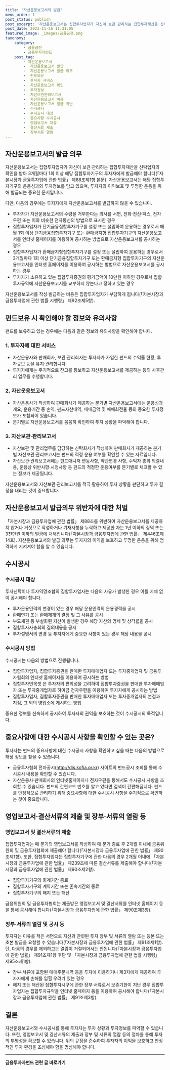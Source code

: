 ```yaml
---
title: '자산운용보고서의 발급'
menu_order: 1
post_status: publish
post_excerpt: '자산운용보고서는 집합투자업자가 자신이 보관 관리하는 집합투자재산을 신탁업자의 확인을 받아 3개월마다 1회 이상 해당 집합투자기구의 투자자에게 발급해야 합니다  자본시장과 금융투자업에 관한 법률  제88조제1항 본문 . 자산운용보고서는 해당 집합투자기구의 운용성과와 투자정보를 담고 있으며, 투자자의 이익보호 및 투명한 운용을 위해 발급되는 중요한 문서입니다.'
post_date: 2023-11-26 11:31:05
featured_image: _images/금융금전.png
taxonomy:
    category:
        - 금융금전
        - 금융투자자펀드
    post_tag:
        - 자산운용보고서
        -  자산운용보고서 발급
        -  자산운용보고서 발급 의무
        -  펀드보유
        -  투자자 서비스
        -  자산운용보고서 확인
        -  투자정보
        -  자산보관관리보고서
        -  자산운용보고서 비용
        -  자산운용보고서 발급 위반
        -  수시공시
        -  수시공시 대상
        -  중요사항 수시공시
        -  영업보고서 제출
        -  결산서류 제출
        -  장부서류 열람
---
```



## 자산운용보고서의 발급 의무

자산운용보고서는 집합투자업자가 자신이 보관·관리하는 집합투자재산을 신탁업자의 확인을 받아 3개월마다 1회 이상 해당 집합투자기구의 투자자에게 발급해야 합니다(「자본시장과 금융투자업에 관한 법률」 제88조제1항 본문). 자산운용보고서는 해당 집합투자기구의 운용성과와 투자정보를 담고 있으며, 투자자의 이익보호 및 투명한 운용을 위해 발급되는 중요한 문서입니다.

다만, 다음의 경우에는 투자자에게 자산운용보고서를 발급하지 않을 수 있습니다.
- 투자자가 자산운용보고서의 수령을 거부한다는 의사를 서면, 전화·전신·팩스, 전자우편 또는 이와 비슷한 전자통신의 방법으로 표시한 경우
- 집합투자업자가 단기금융집합투자기구를 설정 또는 설립하여 운용하는 경우로서 매월 1회 이상 단기금융집합투자기구 또는 환매금지형 집합투자기구의 자산운용보고서를 인터넷 홈페이지를 이용하여 공시하는 방법으로 자산운용보고서를 공시하는 경우
- 집합투자업자가 환매금지형집합투자기구를 설정 또는 설립하여 운용하는 경우로서 3개월마다 1회 이상 단기금융집합투자기구 또는 환매금지형 집합투자기구의 자산운용보고서를 인터넷 홈페이지를 이용하여 공시하는 방법으로 자산운용보고서를 공시하는 경우
- 투자자가 소유하고 있는 집합투자증권의 평가금액이 10만원 이하인 경우로서 집합투자규약에 자산운용보고서를 교부하지 않는다고 정하고 있는 경우

자산운용보고서를 작성·발급하는 비용은 집합투자업자가 부담하게 됩니다(「자본시장과 금융투자업에 관한 법률 시행령」 제92조제5항).

## 펀드보유 시 확인해야 할 정보와 유의사항

펀드를 보유하고 있는 경우에는 다음과 같은 정보와 유의사항을 확인해야 합니다.

### 1. 투자자에 대한 서비스
- 자산운용사와 판매회사, 보관·관리회사는 투자자가 가입한 펀드의 수익률 현황, 투자규모 등을 유지·관리합니다.
- 투자자에게는 주기적으로 잔고를 통보하고 자산운용보고서를 제공하는 등의 사후관리 업무를 수행합니다.

### 2. 자산운용보고서
- 자산운용사가 작성하여 판매회사가 제공하는 분기별 자산운용보고서에는 운용성과 개요, 운용기간 중 손익, 펀드자산내역, 매매금액 및 매매회전율 등의 중요한 투자정보가 포함되어 있습니다.
- 분기별로 자산운용보고서를 꼼꼼히 확인하여 투자 상황을 파악해야 합니다.

### 3. 자산보관·관리보고서
- 자산보관 및 관리업무를 담당하는 신탁회사가 작성하여 판매회사가 제공하는 분기별 자산보관·관리보고서는 펀드의 적정 운용 여부를 확인할 수 있는 자료입니다.
- 자산보관·관리보고서에는 펀드매니저 변동사항, 약관변경 사항, 수익자 총회 의결내용, 운용상 위반사항·시정사항 등 펀드의 적정한 운용여부를 분기별로 체크할 수 있는 정보가 제공됩니다.

자산운용보고서와 자산보관·관리보고서를 적극 활용하여 투자 상황을 판단하고 투자 결정을 내리는 것이 중요합니다.

## 자산운용보고서 발급의무 위반자에 대한 처벌

「자본시장과 금융투자업에 관한 법률」 제88조를 위반하여 자산운용보고서를 제공하지 않거나 거짓으로 작성하거나 기재사항을 누락하고 제공한 자는 1년 이하의 징역 또는 3천만원 이하의 벌금에 처해집니다(「자본시장과 금융투자업에 관한 법률」 제446조제14호).
자산운용보고서의 발급 의무는 투자자의 이익을 보호하고 투명한 운용을 위해 엄격하게 지켜져야 함을 알 수 있습니다.

## 수시공시

### 수시공시 대상

투자신탁이나 투자익명조합의 집합투자업자는 다음의 사유가 발생한 경우 이를 지체 없이 공시해야 합니다.
- 투자운용인력의 변경이 있는 경우 해당 운용인력의 운용경력을 공시
- 환매연기 또는 환매재개의 결정 및 그 사유를 공시
- 부도채권 등 부실화된 자산이 발생한 경우 해당 자산의 명세 및 상각률을 공시
- 집합투자자총회의 결의내용을 공시
- 투자설명서의 변경 등 투자자에게 중요한 사항이 있는 경우 해당 내용을 공시

### 수시공시 방법

수시공시는 다음의 방법으로 진행됩니다.
- 집합투자업자, 집합투자증권을 판매한 투자매매업자 또는 투자중개업자 및 금융투자협회의 인터넷 홈페이지를 이용하여 공시하는 방법
- 집합투자면목셋 은 투자자의 편의성을 고려하여 집합투자증권을 판매한 투자매매업자 또는 투자중개업자로 하여금 전자우편을 이용하여 투자자에게 공시하는 방법
- 집합투자업자, 집합투자증권을 판매한 투자매매업자 또는 투자중개업자의 본점과 지점, 그 외의 영업소에 게시하는 방법

중요한 정보를 신속하게 공시하여 투자자의 권익을 보호하는 것이 수시공시의 목적입니다.

## 중요사항에 대한 수시공시 사항을 확인할 수 있는 곳은?

투자자는 펀드의 중요사항에 대한 수시공시 사항을 확인하고 싶을 때는 다음의 방법으로 해당 정보를 찾을 수 있습니다.
- 금융투자협회 전자공시(http://dis.kofia.or.kr) 사이트의 펀드공시 조회를 통해 수시공시 내용을 확인할 수 있습니다.
- 자산운용사·판매회사의 인터넷홈페이지나 전자우편을 통해서도 수시공시 사항을 조회할 수 있습니다.
펀드의 간편코드 번호를 알고 있다면 검색이 간편해집니다.
펀드를 안정적으로 관리하기 위해 중요사항에 대한 수시공시 사항을 주기적으로 확인하는 것이 중요합니다.

## 영업보고서·결산서류의 제출 및 장부·서류의 열람 등

### 영업보고서 및 결산서류의 제출

집합투자업자는 매 분기의 영업보고서를 작성하여 매 분기 종료 후 2개월 이내에 금융위원회 및 금융투자협회에 제출해야 합니다(「자본시장과 금융투자업에 관한 법률」 제90조제1항).
또한, 집합투자업자는 집합투자기구에 관한 다음의 경우 2개월 이내에 「자본시장과 금융투자업에 관한 법률」 제239조에 따른 결산서류를 제출해야 합니다(「자본시장과 금융투자업에 관한 법률」 제90조제2항).
- 집합투자기구의 회계기간 종료
- 집합투자기구의 계약기간 또는 존속기간의 종료
- 집합투자기구의 해지 또는 해산

금융위원회 및 금융투자협회는 제출받은 영업보고서 및 결산서류를 인터넷 홈페이지 등을 통해 공시해야 합니다(「자본시장과 금융투자업에 관한 법률」 제90조제3항).

### 장부·서류의 열람 및 공시 등

투자자는 이유를 적은 서면으로 자신과 관련된 투자 장부 및 서류의 열람 또는 등본 또는 초본 발급을 요청할 수 있습니다(「자본시장과 금융투자업에 관한 법률」 제91조제1항).
단, 다음의 경우를 제외하고는 열람이 거절되어서는 안됩니다(「자본시장과 금융투자업에 관한 법률」 제91조제1항 후단 및 「자본시장과 금융투자업에 관한 법률 시행령」 제95조제1항).
- 장부·서류에 포함된 매매주문내역 등을 투자에 이용하거나 제3자에게 제공하여 투자자에게 손해를 입힐 우려가 있는 경우
- 해지 또는 해산된 집합투자시구에 관한 장부·서류로서 보존기한이 지난 경우
집합투자업자는 집합투자규약을 인터넷 홈페이지 등을 이용하여 공시해야 합니다(「자본시장과 금융투자업에 관한 법률」 제91조제3항).

## 결론


자산운용보고서와 수시공시를 통해 투자자는 투자 상황과 투자정보를 파악할 수 있습니다. 또한, 영업보고서 및 결산서류의 제출과 장부 및 서류의 열람 등의 절차를 통해 투자의 투명성을 확보할 수 있습니다. 위의 규정을 준수하여 투자자의 이익을 보호하고 안정적인 투자 환경을 조성해야 함을 명심해야 합니다.
<!-- wp:separator -->
<hr class="wp-block-separator has-alpha-channel-opacity"/>
<!-- /wp:separator -->

<!-- wp:group {"backgroundColor":"base","layout":{"type":"constrained"}} -->
<div class="wp-block-group has-base-background-color has-background"><!-- wp:paragraph {"align":"center","fontSize":"medium"} -->
<p class="has-text-align-center has-large-font-size"><strong>금융투자자펀드 관련 글 바로가기</strong></p>
<!-- /wp:paragraph -->


<!-- wp:latest-posts
{"categories":[{"id":13443,"count":19,"description":"","link":"https://uknowlaw.com/category/%ea%b8%88%ec%9c%b5%ed%88%ac%ec%9e%90%ec%9e%90%ed%8e%80%eb%93%9c/","name":"금융투자자펀드","slug":"금융투자자펀드","taxonomy":"category","parent":0,"meta":[],"_links":{"self":[{"href":"https://uknowlaw.com/wp-json/wp/v2/categories/13443"}],"collection":[{"href":"https://uknowlaw.com/wp-json/wp/v2/categories"}],"about":[{"href":"https://uknowlaw.com/wp-json/wp/v2/taxonomies/category"}],"wp:post_type":[{"href":"https://uknowlaw.com/wp-json/wp/v2/posts?categories=13443"}],"curies":[{"name":"wp","href":"https://api.w.org/{rel}","templated":true}]}}],"postsToShow":100,"excerptLength":28,"postLayout":"grid","columns":2,"featuredImageAlign":"left","featuredImageSizeSlug":"large","fontSize":"small"} /--></div>
<!-- /wp:group -->